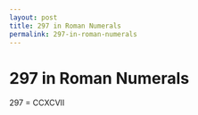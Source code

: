 ```yaml
---
layout: post
title: 297 in Roman Numerals
permalink: 297-in-roman-numerals
---
```


# 297 in Roman Numerals

297 = CCXCVII
